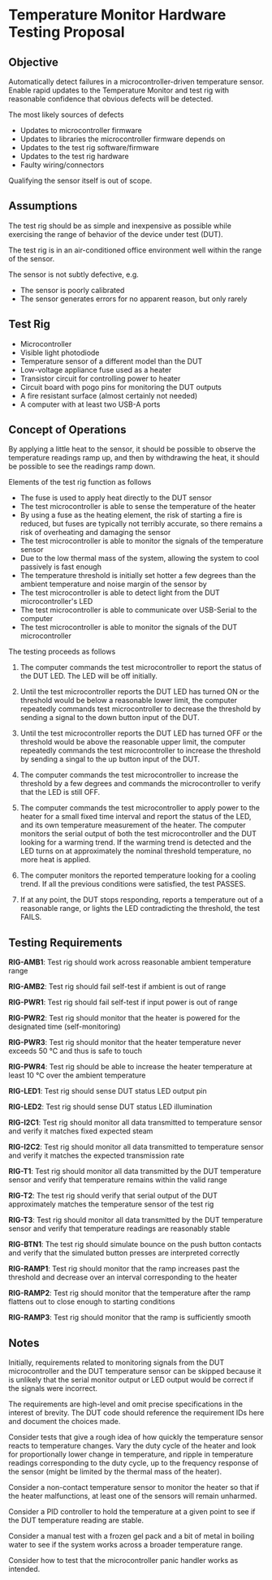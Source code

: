 Temperature Monitor Hardware Testing Proposal
=============================================

Objective
---------

Automatically detect failures in a microcontroller-driven temperature sensor.
Enable rapid updates to the Temperature Monitor and test rig with reasonable
confidence that obvious defects will be detected.

The most likely sources of defects
   - Updates to microcontroller firmware
   - Updates to libraries the microcontroller firmware depends on
   - Updates to the test rig software/firmware
   - Updates to the test rig hardware
   - Faulty wiring/connectors

Qualifying the sensor itself is out of scope.

Assumptions
-----------

The test rig should be as simple and inexpensive as possible while exercising
the range of behavior of the device under test (DUT).

The test rig is in an air-conditioned office environment well within the
range of the sensor.

The sensor is not subtly defective, e.g.
   - The sensor is poorly calibrated
   - The sensor generates errors for no apparent reason, but only rarely

Test Rig
--------

   - Microcontroller
   - Visible light photodiode
   - Temperature sensor of a different model than the DUT
   - Low-voltage appliance fuse used as a heater
   - Transistor circuit for controlling power to heater
   - Circuit board with pogo pins for monitoring the DUT outputs
   - A fire resistant surface (almost certainly not needed)
   - A computer with at least two USB-A ports

Concept of Operations
---------------------

By applying a little heat to the sensor, it should be possible to observe the
temperature readings ramp up, and then by withdrawing the heat, it should be
possible to see the readings ramp down.

Elements of the test rig function as follows
   - The fuse is used to apply heat directly to the DUT sensor
   - The test microcontroller is able to sense the temperature of the heater
   - By using a fuse as the heating element, the risk of starting a fire is
     reduced, but fuses are typically not terribly accurate, so there remains a
     risk of overheating and damaging the sensor
   - The test microcontroller is able to monitor the signals of the temperature
     sensor
   - Due to the low thermal mass of the system, allowing the system to cool
     passively is fast enough
   - The temperature threshold is initially set hotter a few degrees than the
      ambient temperature and noise margin of the sensor by 
   - The test microcontroller is able to detect light from the DUT
    microcontroller's LED
   - The test microcontroller is able to communicate over USB-Serial to the
     computer
   - The test microcontroller is able to monitor the signals of the DUT
     microcontroller

The testing proceeds as follows
1. The computer commands the test microcontroller to report the status of the
DUT LED. The LED will be off initially.

2. Until the test microcontroller reports the DUT LED has turned ON or the
threshold would be below a reasonable lower limit, the computer repeatedly
commands test microcontroller to decrease the threshold by sending a signal to
the down button input of the DUT.

3. Until the test microcontroller reports the DUT LED has turned OFF or the
threshold would be above the reasonable upper limit, the computer repeatedly
commands the test microcontroller to increase the threshold by sending a
singal to the up button input of the DUT.

4. The computer commands the test microcontroller to increase the threshold by
a few degrees and commands the microcontroller to verify that the LED is still
OFF.

5. The computer commands the test microcontroller to apply power to the heater
for a small fixed time interval and report the status of the LED, and its own
temperature measurement of the heater. The computer monitors the serial
output of both the test microcontroller and the DUT looking for a warming
trend. If the warming trend is detected and the LED turns on at approximately
the nominal threshold temperature, no more heat is applied.

6. The computer
monitors the reported temperature looking for a cooling trend. If all the
previous conditions were satisfied, the test PASSES.

7. If at any point, the DUT stops responding, reports a temperature out of a
reasonable range, or lights the LED contradicting the threshold, the test FAILS.


Testing Requirements
--------------------

**RIG-AMB1**: Test rig should work across reasonable ambient temperature range

**RIG-AMB2**: Test rig should fail self-test if ambient is out of range

**RIG-PWR1**: Test rig should fail self-test if input power is out of range 

**RIG-PWR2**: Test rig should monitor that the heater is powered for the designated
time (self-monitoring)

**RIG-PWR3**: Test rig should monitor that the heater temperature never exceeds
50 ℃ and thus is safe to touch

**RIG-PWR4**: Test rig should be able to increase the heater temperature at least
10 ℃ over the ambient temperature

**RIG-LED1**: Test rig should sense DUT status LED output pin

**RIG-LED2**: Test rig should sense DUT status LED illumination

**RIG-I2C1**: Test rig should monitor all data transmitted to temperature sensor
and verify it matches fixed expected steam

**RIG-I2C2**: Test rig should monitor all data transmitted to temperature sensor
and verify it matches the expected transmission rate

**RIG-T1**: Test rig should monitor all data transmitted by the DUT temperature
sensor and verify that temperature remains within the valid range

**RIG-T2**: The test rig should verify that serial output of the DUT approximately
matches the temperature sensor of the test rig

**RIG-T3**: Test rig should monitor all data transmitted by the DUT temperature
sensor and verify that temperature readings are reasonably stable

**RIG-BTN1**: The test rig should simulate bounce on the push button contacts and
verify that the simulated button presses are interpreted correctly

**RIG-RAMP1**: Test rig should monitor that the ramp increases past the threshold
and decrease over an interval corresponding to the heater

**RIG-RAMP2**: Test rig should monitor that the temperature after the ramp flattens
out to close enough to starting conditions

**RIG-RAMP3**: Test rig should monitor that the ramp is sufficiently smooth

Notes
-----

Initially, requirements related to monitoring signals from the DUT
microcontroller and the DUT temperature sensor can be skipped because it is
unlikely that the serial monitor output or LED output would be correct if the
signals were incorrect.

The requirements are high-level and omit precise specifications in the interest
of brevity. The DUT code should reference the requirement IDs here and document
the choices made.

Consider tests that give a rough idea of how quickly the temperature sensor
reacts to temperature changes. Vary the duty cycle of the heater and look for
proportionally lower change in temperature, and ripple in temperature readings
corresponding to the duty cycle, up to the frequency response of the sensor
(might be limited by the thermal mass of the heater).

Consider a non-contact temperature sensor to monitor the heater so that if
the heater malfunctions, at least one of the sensors will remain unharmed.

Consider a PID controller to hold the temperature at a given point to see
if the DUT temperature reading are stable.

Consider a manual test with a frozen gel pack and a bit of metal in boiling
water to see if the system works across a broader temperature range.

Consider how to test that the microcontroller panic handler works as intended.

